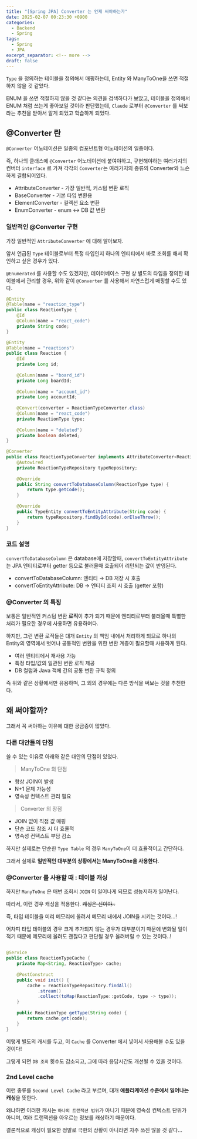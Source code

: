 ```yaml
---
title: "[Spring JPA] Converter 는 언제 써야하는가"
date: 2025-02-07 00:23:30 +0900
categories:
  - Backend
  - Spring
tags:
  - Spring
  - JPA
excerpt_separator: <!-- more -->
draft: false
---
```


`Type` 을 정의하는 테이블을 정의해서 매핑하는데, Entity 와 ManyToOne을 쓰면 적절하지 않을 것 같았다.

ENUM 을 쓰면 적절하지 않을 것 같다는 의견을 검색하다가 보았고, 테이블을 정의해서 ENUM 처럼 쓰는게 좋아보일 것이라 판단했는데, `Claude` 로부터 `@Converter` 를 써보라는 추천을 받아서 알게 되었고 학습하게 되었다.

<!-- more -->
## @Converter 란

`@Converter` 어노테이션은 일종의 컴포넌트형 어노테이션의 일종이다.

즉, 하나의 클래스에 `@Converter` 어노테이션에 붙여야하고, 구현해야하는 여러가지의  컨버터 `interface` 르 가져 각각의 `Converter`는 여러가지의 종류의 Converter와 느슨하게 결합되어있다.

- AttributeConverter - 가장 일반적, 커스텀 변환 로직
- BaseConverter - 기본 타입 변환용
- ElementConverter - 컬렉션 요소 변환
- EnumConverter - enum ↔ DB 값 변환

### 일반적인 @Converter 구현

가장 일반적인 `AttributeConverter` 에 대해 알아보자.

앞서 언급된 `Type` 테이블로부터 특정 타입인지 하나의 엔티티에서 바로 조회를 해서 확인하고 싶은 경우가 있다.

`@Enumerated` 를 사용할 수도 있겠지만, 데이터베이스 구현 상 별도의 타입을 정의한 테이블에서 관리할 경우, 위와 같이 `@Converter` 를 사용해서 자연스럽게 매핑할 수도 있다.

```java
@Entity
@Table(name = "reaction_type")
public class ReactionType {
    @Id
    @Column(name = "react_code")
    private String code;
}

@Entity
@Table(name = "reactions")
public class Reaction {
    @Id
    private Long id;
    
    @Column(name = "board_id")
    private Long boardId;
    
    @Column(name = "account_id")
    private Long accountId;
    
    @Convert(converter = ReactionTypeConverter.class)
    @Column(name = "react_code")
    private ReactionType type;
    
    @Column(name = "deleted")
    private boolean deleted;
}

@Converter
public class ReactionTypeConverter implements AttributeConverter<ReactionType, String> {
    @Autowired
    private ReactionTypeRepository typeRepository;
    
    @Override
    public String convertToDatabaseColumn(ReactionType type) {
        return type.getCode();
    }
    
    @Override
    public TypeEntity convertToEntityAttribute(String code) {
        return typeRepository.findById(code).orElseThrow();
    }
}

```

### 코드 설명

`convertToDatabaseColumn` 은 database에 저장할때,  `convertToEntityAttribute` 는 JPA 엔티티로부터 getter 등으로 불러올때 호출되어 리턴되는 값이 반영된다.

- convertToDatabaseColumn: 엔티티 → DB 저장 시 호출
- convertToEntityAttribute: DB → 엔티티 조회 시 호출 (getter 포함)

### @Converter 의 특징

보통은 일반적인 커스텀 변환 **로직**이 추가 되기 때문에 엔티티로부터 불러올때 특별한 처리가 필요한 경우에 사용하면 유용하며다.

하지만, 그런 변환 로직들은 대개 `Entity` 의 책임 내에서 처리하게 되므로 하나의 Entity의 영역에서 벗어나 공통적인 변환을 위한 변환 계층이 필요할때 사용하게 된다.

- 여러 엔티티에서 재사용 가능
- 특정 타입/값의 일관된 변환 로직 제공
- DB 컬럼과 Java 객체 간의 공통 변환 규칙 정의

즉 위와 같은 상황에서만 유용하며, 그 외의 경우에는 다른 방식을 써보는 것을 추천한다.

## 왜 써야할까?

그래서 꼭 써야하는 이유에 대한 궁금증이 많았다. 

### 다른 대안들의 단점

쓸 수 있는 이유로 아래와 같은 대안의 단점이 있었다.

> ManyToOne 의 단점

- 항상 JOIN이 발생
- N+1 문제 가능성
- 영속성 컨텍스트 관리 필요

> Converter 의 장점

- JOIN 없이 직접 값 매핑
- 단순 코드 참조 시 더 효율적
- 영속성 컨텍스트 부담 감소

하지만 실제로는 단순한 `Type Table` 의 경우 `ManyToOne`이 더 효율적이고 간단하다.

그래서 실제로 **일반적인 대부분의 상황에서는 ManyToOne을 사용한다.**

### @Converter 를 사용할 때 : 테이블 캐싱

하지만 `ManyToOne` 은 매번 조회시 `JOIN` 이 일어나게 되므로 성능저하가 일어난다.

따라서, 이런 경우 캐싱을 적용한다. ~~캐싱은 신이야..~~

즉, 타입 테이블을 미리 메모리에 올려서 메모리 내에서 JOIN을 시키는 것이다...!

어차피 타입 테이블의 경우 크게 추가되지 않는 경우가 대부분이기 때문에 변화될 일이 적기 때문에 메모리에 올려도 괜찮다고 판단될 경우 올려버릴 수 있는 것이다..!

```java

@Service
public class ReactionTypeCache {
    private Map<String, ReactionType> cache;
    
    @PostConstruct
    public void init() {
        cache = reactionTypeRepository.findAll()
            .stream()
            .collect(toMap(ReactionType::getCode, type -> type));
    }
    
    public ReactionType getType(String code) {
        return cache.get(code);
    }
}
```

이렇게 별도의 캐시를 두고, 이 `Cache` 를 Converter 에서 넣어서 사용해볼 수도 있을 것이다!

그렇게 되면 `DB 조회` 횟수도 감소되고, 그에 따라 응답시간도 개선될 수 있을 것이다.

### 2nd Level cache

이런 종류를 `Second Level Cache` 라고 부르며, 대개 **애플리케이션 수준에서 일어나는 캐싱**을 뜻한다.

왜냐하면 이러한 캐시는 `하나의 트랜잭션 범위`가 아니기 때문에 영속성 컨텍스트 단위가 아니며, 여러 트랜잭션을 아우르는 정보를 캐싱하기 때문이다.

결론적으로 캐싱이 필요한 정말로 극한의 상황이 아니라면 자주 쓰진 않을 것 같다...